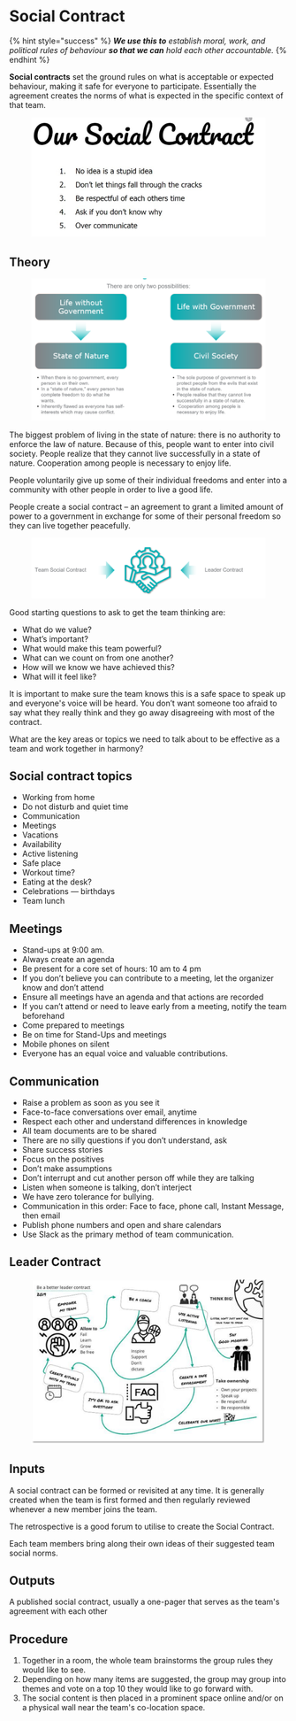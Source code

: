 # Social Contract

{% hint style="success" %}
_**We use this to** establish moral, work, and political rules of behaviour **so that we can** hold each other accountable._
{% endhint %}

**Social contracts** set the ground rules on what is acceptable or expected behaviour, making it safe for everyone to participate. Essentially the agreement creates the norms of what is expected in the specific context of that team.

<figure><img src="../../.gitbook/assets/image (41) (1).png" alt=""><figcaption></figcaption></figure>

## Theory <a href="#howtoguide-socialcontract-inputs" id="howtoguide-socialcontract-inputs"></a>

<figure><img src="../../.gitbook/assets/image (11) (1).png" alt=""><figcaption></figcaption></figure>

The biggest problem of living in the state of nature: there is no authority to enforce the law of nature. Because of this, people want to enter into civil society. People realize that they cannot live successfully in a state of nature. Cooperation among people is necessary to enjoy life.

People voluntarily give up some of their individual freedoms and enter into a community with other people in order to live a good life.

People create a social contract – an agreement to grant a limited amount of power to a government in exchange for some of their personal freedom so they can live together peacefully.

<figure><img src="../../.gitbook/assets/image (8) (1) (1).png" alt=""><figcaption></figcaption></figure>

Good starting questions to ask to get the team thinking are:

* What do we value?
* What’s important?
* What would make this team powerful?
* What can we count on from one another?
* How will we know we have achieved this?
* What will it feel like?

It is important to make sure the team knows this is a safe space to speak up and everyone's voice will be heard. You don’t want someone too afraid to say what they really think and they go away disagreeing with most of the contract.

What are the key areas or topics we need to talk about to be effective as a team and work together in harmony?

## Social contract topics

* Working from home
* Do not disturb and quiet time
* Communication
* Meetings
* Vacations
* Availability
* Active listening
* Safe place
* Workout time?
* Eating at the desk?
* Celebrations — birthdays
* Team lunch

## Meetings

* Stand-ups at 9:00 am.
* Always create an agenda
* Be present for a core set of hours: 10 am to 4 pm
* If you don’t believe you can contribute to a meeting, let the organizer know and don’t attend
* Ensure all meetings have an agenda and that actions are recorded
* If you can’t attend or need to leave early from a meeting, notify the team beforehand
* Come prepared to meetings
* Be on time for Stand-Ups and meetings
* Mobile phones on silent
* Everyone has an equal voice and valuable contributions.

## Communication

* Raise a problem as soon as you see it
* Face-to-face conversations over email, anytime
* Respect each other and understand differences in knowledge
* All team documents are to be shared
* There are no silly questions if you don’t understand, ask
* Share success stories
* Focus on the positives
* Don’t make assumptions
* Don’t interrupt and cut another person off while they are talking
* Listen when someone is talking, don’t interject
* We have zero tolerance for bullying.
* Communication in this order: Face to face, phone call, Instant Message, then email
* Publish phone numbers and open and share calendars
* Use Slack as the primary method of team communication.

## Leader Contract

<figure><img src="../../.gitbook/assets/image (22) (1).png" alt=""><figcaption></figcaption></figure>

## Inputs <a href="#howtoguide-socialcontract-inputs" id="howtoguide-socialcontract-inputs"></a>

A social contract can be formed or revisited at any time. It is generally created when the team is first formed and then regularly reviewed whenever a new member joins the team.

The retrospective is a good forum to utilise to create the Social Contract.

Each team members bring along their own ideas of their suggested team social norms.

## Outputs <a href="#howtoguide-socialcontract-outputs" id="howtoguide-socialcontract-outputs"></a>

A published social contract, usually a one-pager that serves as the team's agreement with each other

## Procedure <a href="#howtoguide-socialcontract-procedure" id="howtoguide-socialcontract-procedure"></a>

1. Together in a room, the whole team brainstorms the group rules they would like to see.
2. Depending on how many items are suggested, the group may group into themes and vote on a top 10 they would like to go forward with.
3. The social content is then placed in a prominent space online and/or on a physical wall near the team's co-location space.
